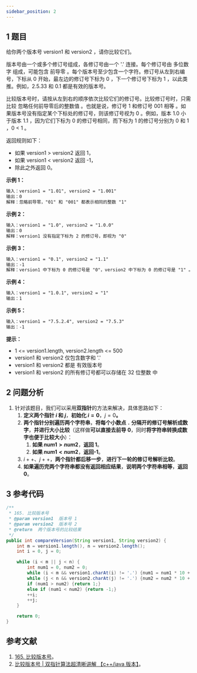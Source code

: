 ```yaml
---
sidebar_position: 2
---
```


## 1 题目

给你两个版本号 version1 和 version2 ，请你比较它们。

版本号由一个或多个修订号组成，各修订号由一个 '.' 连接。每个修订号由 多位数字 组成，可能包含 前导零 。每个版本号至少包含一个字符。修订号从左到右编号，下标从 0 开始，最左边的修订号下标为 0 ，下一个修订号下标为 1 ，以此类推。例如，2.5.33 和 0.1 都是有效的版本号。

比较版本号时，请按从左到右的顺序依次比较它们的修订号。比较修订号时，只需比较 忽略任何前导零后的整数值 。也就是说，修订号 1 和修订号 001 相等 。如果版本号没有指定某个下标处的修订号，则该修订号视为 0 。例如，版本 1.0 小于版本 1.1 ，因为它们下标为 0 的修订号相同，而下标为 1 的修订号分别为 0 和 1 ，0 < 1 。

返回规则如下：

* 如果 version1 > version2 返回 1，
* 如果 version1 < version2 返回 -1，
* 除此之外返回 0。

**示例 1：**

```txt
输入：version1 = "1.01", version2 = "1.001"
输出：0
解释：忽略前导零，"01" 和 "001" 都表示相同的整数 "1"
```

**示例 2：**

```txt
输入：version1 = "1.0", version2 = "1.0.0"
输出：0
解释：version1 没有指定下标为 2 的修订号，即视为 "0"
```

**示例 3：**

```txt
输入：version1 = "0.1", version2 = "1.1"
输出：-1
解释：version1 中下标为 0 的修订号是 "0"，version2 中下标为 0 的修订号是 "1" 。0 < 1，所以 version1 < version2
```

**示例 4：**

```txt
输入：version1 = "1.0.1", version2 = "1"
输出：1
```

**示例 5：**

```txt
输入：version1 = "7.5.2.4", version2 = "7.5.3"
输出：-1
```

**提示：**

* 1 <= version1.length, version2.length <= 500
* version1 和 version2 仅包含数字和 '.'
* version1 和 version2 都是 有效版本号
* version1 和 version2 的所有修订号都可以存储在 32 位整数 中

## 2 问题分析

1. 针对该题目，我们可以采用**双指针**的方法来解决，具体思路如下：
   1. **定义两个指针 $i$ 和 $j$**，**初始化 $i = 0$**，$j = 0$**。**
   2. **两个指针分别遍历两个字符串**，**将每个小数点 `.` 分隔开的修订号解析成数字**，**并进行大小比较**（这样做**可以直接去前导 0**，同时**将字符串转换成数字也便于比较大小**）：
      1. **如果 $num1 \gt num2$**，**返回 1**。
      2. **如果 $num1 \lt num2$**，**返回-1**。
   3. $i++$、$j++$，**两个指针都后移一步**，**进行下一轮的修订号解析比较**。
   4. **如果遍历完两个字符串都没有返回相应结果**，**说明两个字符串相等**，**返回 0**。

## 3 参考代码

```java
/**
 * 165. 比较版本号
 * @param version1  版本号 1
 * @param version2  版本号 2
 * @return  两个版本号的比较结果
 */
public int compareVersion(String version1, String version2) {
    int m = version1.length(), n = version2.length();
    int i = 0, j = 0;

    while (i < m || j < n) {
        int num1 = 0, num2 = 0;
        while (i < m && version1.charAt(i) != '.') {num1 = num1 * 10 + version1.charAt(i++) - '0';}
        while (j < n && version2.charAt(j) != '.') {num2 = num2 * 10 + version2.charAt(j++) - '0';}
        if (num1 > num2) {return 1;}
        else if (num1 < num2) {return -1;}
        ++i;
        ++j;
    }

    return 0;
}
```

## 参考文献

1. [165. 比较版本号](https://leetcode-cn.com/problems/compare-version-numbers)。
2. [比较版本号 | 双指针算法超清晰讲解 【c++/java 版本】](https://leetcode-cn.com/problems/compare-version-numbers/solution/bi-jiao-ban-ben-hao-shuang-zhi-zhen-suan-bcv7)。
